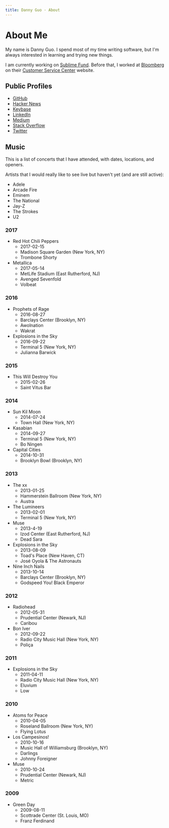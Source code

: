 ```yaml
---
title: Danny Guo · About
---
```


# About Me
My name is Danny Guo. I spend most of my time writing software, but I'm always
interested in learning and trying new things.

I am currently working on [Sublime Fund](https://sublimefund.org). Before that,
I worked at [Bloomberg](https://www.bloomberg.com/) on their [Customer Service Center](https://service.bloomberg.com) website.

## Public Profiles
* [GitHub](https://github.com/dguo)
* [Hacker News](https://news.ycombinator.com/user?id=dguo)
* [Keybase](https://keybase.io/dannyguo)
* [LinkedIn](https://www.linkedin.com/in/danny-guo/)
* [Medium](https://medium.com/@dannyguo)
* [Stack Overflow](https://stackoverflow.com/users/1481479/danny-guo)
* [Twitter](https://twitter.com/dannyguo)

## Music
This is a list of concerts that I have attended, with dates, locations, and
openers.

Artists that I would really like to see live but haven't yet (and are still
active):

* Adele
* Arcade Fire
* Eminem
* The National
* Jay-Z
* The Strokes
* U2

### 2017
* Red Hot Chili Peppers
    * 2017-02-15
    * Madison Square Garden (New York, NY)
    * Trombone Shorty
* Metallica
    * 2017-05-14
    * MetLife Stadium (East Rutherford, NJ)
    * Avenged Sevenfold
    * Volbeat

### 2016
* Prophets of Rage
    * 2016-08-27
    * Barclays Center (Brooklyn, NY)
    * Awolnation
    * Wakrat
* Explosions in the Sky
    * 2016-09-22
    * Terminal 5 (New York, NY)
    * Julianna Barwick

### 2015
* This Will Destroy You
    * 2015-02-26
    * Saint Vitus Bar

### 2014
* Sun Kil Moon
    * 2014-07-24
    * Town Hall (New York, NY)
* Kasabian
    * 2014-09-27
    * Terminal 5 (New York, NY)
    * Bo Ningen
* Capital Cities
    * 2014-10-31
    * Brooklyn Bowl (Brooklyn, NY)

### 2013
* The xx
    * 2013-01-25
    * Hammerstein Ballroom (New York, NY)
    * Austra
* The Lumineers
    * 2013-02-01
    * Terminal 5 (New York, NY)
* Muse
    * 2013-4-19
    * Izod Center (East Rutherford, NJ)
    * Dead Sara
* Explosions in the Sky
    * 2013-08-09
    * Toad's Place (New Haven, CT)
    * José Oyola & The Astronauts
* Nine Inch Nails
    * 2013-10-14
    * Barclays Center (Brooklyn, NY)
    * Godspeed You! Black Emperor

### 2012
* Radiohead
    * 2012-05-31
    * Prudential Center (Newark, NJ)
    * Caribou
* Bon Iver
    * 2012-09-22
    * Radio City Music Hall (New York, NY)
    * Poliça

### 2011
* Explosions in the Sky
    * 2011-04-11
    * Radio City Music Hall (New York, NY)
    * Eluvium
    * Low

### 2010
* Atoms for Peace
    * 2010-04-05
    * Roseland Ballroom (New York, NY)
    * Flying Lotus
* Los Campesinos!
    * 2010-10-16
    * Music Hall of Williamsburg (Brooklyn, NY)
    * Darlings
    * Johnny Foreigner
* Muse
    * 2010-10-24
    * Prudential Center (Newark, NJ)
    * Metric

### 2009
* Green Day
    * 2009-08-11
    * Scottrade Center (St. Louis, MO)
    * Franz Ferdinand
